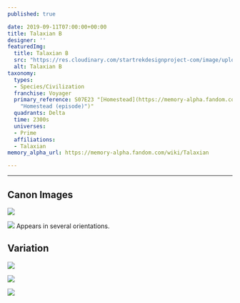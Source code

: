 ```yaml
---
published: true

date: 2019-09-11T07:00:00+00:00
title: Talaxian B
designer: ''
featuredImg:
  title: Talaxian B
  src: "https://res.cloudinary.com/startrekdesignproject-com/image/upload/v1568236487/TalaxianD.png"
  alt: Talaxian B
taxonomy:
  types:
  - Species/Civilization
  franchise: Voyager
  primary_reference: S07E23 "[Homestead](https://memory-alpha.fandom.com/wiki/Homestead
    "Homestead (episode)")"
  quadrants: Delta
  time: 2300s
  universes:
  - Prime
  affiliations:
  - Talaxian
memory_alpha_url: https://memory-alpha.fandom.com/wiki/Talaxian

---
```

___
## Canon Images

![](https://res.cloudinary.com/startrekdesignproject-com/image/upload/v1568236488/Talaxian-logo_-Homestead-_21.jpg)


![](https://res.cloudinary.com/startrekdesignproject-com/image/upload/v1568236487/Talaxian-logo_-Homestead-_20.jpg) Appears in several orientations. 

## Variation

![](https://res.cloudinary.com/startrekdesignproject-com/image/upload/v1568236488/Talaxian-logo_-Investigations-_4.jpg)

![](https://res.cloudinary.com/startrekdesignproject-com/image/upload/v1568236488/Talaxian-logo_-The-chute-_4.jpg)

![](https://res.cloudinary.com/startrekdesignproject-com/image/upload/v1568236488/Talaxian-logo_-Homestead-_17.jpg)